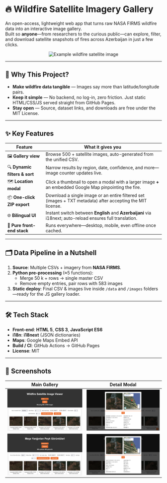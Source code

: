 # 🔥 Wildfire Satellite Imagery Gallery

An open-access, lightweight web app that turns raw NASA FIRMS wildfire data into an interactive image gallery.  
Built so **anyone**—from researchers to the curious public—can explore, filter, and download satellite snapshots of fires across Azerbaijan in just a few clicks.

<p align="center">
  <img src="PhotoFile4Wildfire/41.2148_48.8116_93.png" alt="Example wildfire satellite image" width="650">
</p>

---


## 🌟 Why This Project?

- **Make wildfire data tangible** — Images say more than latitude/longitude pairs.
- **Keep it simple** — No backend, no log-in, zero friction. Just static HTML/CSS/JS served straight from GitHub Pages.
- **Stay open** — Source, dataset links, and downloads are free under the MIT License.

---

## ✨ Key Features

| Feature | What it gives you |
|---------|------------------|
| 🖼️ **Gallery view** | Browse 500 + satellite images, auto-generated from the unified CSV. |
| 🔍 **Dynamic filters & sort** | Narrow results by region, date, confidence, and more—image counter updates live. |
| 🗺️ **Location modal** | Click a thumbnail to open a modal with a larger image **+** an embedded Google Map pinpointing the fire. |
| 📦 **One-click ZIP export** | Download a single image or an entire filtered set (images + TXT metadata) after accepting the MIT license. |
| 🌐 **Bilingual UI** | Instant switch between **English** and **Azerbaijani** via i18next; auto-reload ensures full translation. |
| 🚀 **Pure front-end stack** | Runs everywhere—desktop, mobile, even offline once cached. |

---

## 🗂️ Data Pipeline in a Nutshell

1. **Source**: Multiple CSVs + imagery from **NASA FIRMS**.  
2. **Python pre-processing** (≈5 functions):  
   - Merge 50 k + rows → single master CSV  
   - Remove empty entries, pair rows with 583 images  
3. **Static deploy**: Final CSV & images live inside `/data` and `/images` folders—ready for the JS gallery loader.


---

## 🛠️ Tech Stack

- **Front-end**: **HTML 5**, **CSS 3**, **JavaScript ES6**  
- **i18n**: **i18next** (JSON dictionaries)  
- **Maps**: Google Maps Embed API  
- **Build / CI**: GitHub Actions → GitHub Pages  
- **License**: MIT

---

## 📸 Screenshots

| Main Gallery | Detail Modal |
|--------------|--------------|
| ![Main page](screenshots/mainpage-en.png) | ![Modal](screenshots/infomodal-en.png) |
| ![Main page in Azerbaijani](screenshots/mainpage-az.png) | ![Modal in Azerbaijani](screenshots/infomodal-az.png) |
